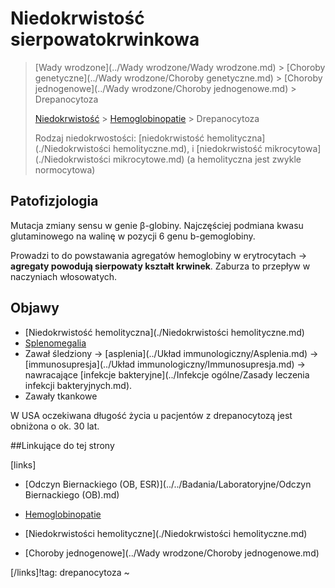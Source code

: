 # Niedokrwistość sierpowatokrwinkowa

> [Wady wrodzone](../Wady wrodzone/Wady wrodzone.md) > [Choroby genetyczne](../Wady wrodzone/Choroby genetyczne.md) > [Choroby jednogenowe](../Wady wrodzone/Choroby jednogenowe.md) > Drepanocytoza
>
> [Niedokrwistość](./Niedokrwistości.md) > [Hemoglobinopatie](./Hemoglobinopatie.md) > Drepanocytoza
>
> Rodzaj niedokrwostości: [niedokrwistość hemolityczna](./Niedokrwistości hemolityczne.md), i [niedokrwistość mikrocytowa](./Niedokrwistości mikrocytowe.md) (a hemolityczna jest zwykle normocytowa)



## Patofizjologia

Mutacja zmiany sensu w genie β-globiny.  Najczęściej podmiana kwasu glutaminowego na walinę w pozycji 6 genu b-gemoglobiny.

Prowadzi to do powstawania agregatów hemoglobiny w erytrocytach → **agregaty powodują sierpowaty kształt krwinek**. Zaburza to przepływ w naczyniach włosowatych.



## Objawy

- [Niedokrwistość hemolityczna](./Niedokrwistości hemolityczne.md)
- [Splenomegalia](./Splenomegalia.md)
- Zawał śledziony → [asplenia](../Układ immunologiczny/Asplenia.md) → [immunosupresja](../Układ immunologiczny/Immunosupresja.md) → nawracające [infekcje bakteryjne](../Infekcje ogólne/Zasady leczenia infekcji bakteryjnych.md).
- Zawały tkankowe


W USA oczekiwana długość życia u pacjentów z drepanocytozą jest obniżona o ok. 30 lat.


##Linkujące do tej strony

[links]

- [Odczyn Biernackiego (OB, ESR)](../../Badania/Laboratoryjne/Odczyn Biernackiego (OB).md)

- [Hemoglobinopatie](./Hemoglobinopatie.md)

- [Niedokrwistości hemolityczne](./Niedokrwistości hemolityczne.md)

- [Choroby jednogenowe](../Wady wrodzone/Choroby jednogenowe.md)


[/links]!tag: drepanocytoza
~

